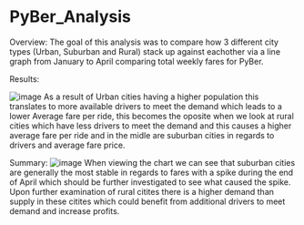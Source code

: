 # PyBer_Analysis

Overview:
The goal of this analysis was to compare how 3 different city types (Urban, Suburban and Rural) stack up against eachother via a line graph from January to April comparing total weekly fares for PyBer.

Results:

![image](https://user-images.githubusercontent.com/106503121/182754337-20a28c55-3db8-4959-b82b-f2b20c91513f.png)
As a result of Urban cities having a higher population this translates to more available drivers to meet the demand which leads to a lower Average fare per ride, this becomes the oposite when we look at rural cities which have less drivers to meet the demand and this causes a higher average fare per ride and in the midle are suburban cities in regards to drivers and average fare price.

Summary:
![image](https://user-images.githubusercontent.com/106503121/182754872-0cd2d0ae-d58c-4933-a933-0b36df2fbdf2.png)
When viewing the chart we can see that suburban cities are generally the most stable in regards to fares with a spike during the end of April which should be further investigated to see what caused the spike.
Upon further examination of rural citites there is a higher demand than supply in these citites which could benefit from additional drivers to meet demand and increase profits.
